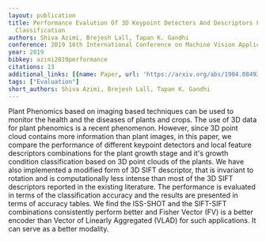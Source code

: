 ```yaml
---
layout: publication
title: Performance Evalution Of 3D Keypoint Detectors And Descriptors For Plants Health
  Classification
authors: Shiva Azimi, Brejesh Lall, Tapan K. Gandhi
conference: 2019 16th International Conference on Machine Vision Applications (MVA)
year: 2019
bibkey: azimi2019performance
citations: 13
additional_links: [{name: Paper, url: 'https://arxiv.org/abs/1904.08493'}]
tags: ["Evaluation"]
short_authors: Shiva Azimi, Brejesh Lall, Tapan K. Gandhi
---
```

Plant Phenomics based on imaging based techniques can be used to monitor the
health and the diseases of plants and crops. The use of 3D data for plant
phenomics is a recent phenomenon. However, since 3D point cloud contains more
information than plant images, in this paper, we compare the performance of
different keypoint detectors and local feature descriptors combinations for the
plant growth stage and it's growth condition classification based on 3D point
clouds of the plants. We have also implemented a modified form of 3D SIFT
descriptor, that is invariant to rotation and is computationally less intense
than most of the 3D SIFT descriptors reported in the existing literature. The
performance is evaluated in terms of the classification accuracy and the
results are presented in terms of accuracy tables. We find the ISS-SHOT and the
SIFT-SIFT combinations consistently perform better and Fisher Vector (FV) is a
better encoder than Vector of Linearly Aggregated (VLAD) for such applications.
It can serve as a better modality.